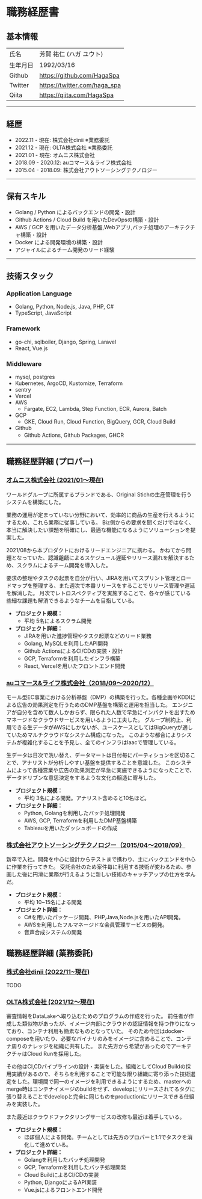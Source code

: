 # 職務経歴書

## 基本情報

|||
|---|---|
|氏名|芳賀 祐仁 (ハガ ユウト)|
|生年月日|1992/03/16|
|Github|https://github.com/HagaSpa|
|Twitter|https://twitter.com/haga_spa|
|Qiita|https://qiita.com/HagaSpa|

---

## 経歴
- 2022.11 - 現在: 株式会社dinii ※業務委託
- 2021.12 - 現在: OLTA株式会社 ※業務委託
- 2021.01 - 現在: オムニス株式会社
- 2018.09 - 2020.12: auコマース＆ライフ株式会社
- 2015.04 - 2018.09: 株式会社アウトソーシングテクノロジー

---

## 保有スキル
- Golang / Python によるバックエンドの開発・設計
- Github Actions / Cloud Build を用いたDevOpsの構築・設計
- AWS / GCP を用いたデータ分析基盤,Webアプリ,バッチ処理のアーキテクチャ構築・設計
- Docker による開発環境の構築・設計
- アジャイルによるチーム開発のリード経験


---

## 技術スタック

### Application Language
- Golang, Python, Node.js, Java, PHP, C#
- TypeScript, JavaScript

### Framework
- go-chi, sqlboiler, Django, Spring, Laravel
- React, Vue.js


### Middleware
- mysql, postgres
- Kubernetes, ArgoCD, Kustomize, Terraform
- sentry
- Vercel
- AWS
   - Fargate, EC2, Lambda, Step Function, ECR, Aurora, Batch
- GCP
   - GKE, Cloud Run, Cloud Function, BigQuery, GCR, Cloud Build
- Github
   - Github Actions, Github Packages, GHCR　

---

## 職務経歴詳細 (プロパー)
### [オムニス株式会社 (2021/01〜現在)](https://www.omnisinc.co/)
ワールドグループに所属するブランドである、Original Stichの生産管理を行うシステムを構築にした。

業務の運用が定まっていない分野において、効率的に商品の生産を行えるようにするため、これら業務に従事している。
Biz側からの要求を聞くだけではなく、本当に解決したい課題を明確にし、最適な機能になるようにソリューションを提案した。

2021/08から本プロダクトにおけるリードエンジニアに携わる。
かねてから問題となっていた、認識齟齬によるスケジュール遅延やリリース漏れを解決するため、スクラムによるチーム開発を導入した。

要求の整理やタスクの起票を自分が行い、JIRAを用いてスプリント管理とロードマップを整理する、また週次で本番リリースをすることでリリース管理や遅延を解消した。
月次でレトロスペクティブを実施することで、各々が感じている些細な課題も解消できるようなチームを目指している。

- **プロジェクト規模：**
    - 平均 5名によるスクラム開発
- **プロジェクト詳細：**
    - JIRAを用いた進捗管理やタスク起票などのリード業務
    - Golang, MySQLを利用したAPI開発
    - Github ActionsによるCI/CDの実装・設計
    - GCP, Terraformを利用したインフラ構築
    - React, Vercelを用いたフロントエンド開発


### [auコマース&ライフ株式会社（2018/09〜2020/12）](https://www.au-cl.co.jp/)
モール型EC事業における分析基盤（DMP）の構築を行った。各種企画やKDDIによる広告の効果測定を行うためのDMP基盤を構築と運用を担当した。
エンジニアが自分を含めて数人しかおらず、限られた人数で早急にインパクトを出すためマネージドなクラウドサービスを用いるように工夫した。
グループ制約上、利用できる生データがAWSにしかないが、ユースケースとしてはBigQueryが適していためマルチクラウドなシステム構成になった。
このような都合によりシステムが複雑化することを予見し、全てのインフラはIaacで管理している。

生データは日次で洗い替え、データマートは日付毎にパーティションを区切ることで、アナリストが分析しやすい基盤を提供することを意識した。
このシステムによって各種営業や広告の効果測定が早急に実施できるようになったことで、データドリブンな意思決定をするような文化の醸造に寄与した。

- **プロジェクト規模：**
    - 平均 3名による開発。アナリスト含めると10名ほど。
- **プロジェクト詳細：**
    - Python, Golangを利用したバッチ処理開発
    - AWS, GCP, Terraformを利用したDMP基盤構築
    - Tableauを用いたダッシュボードの作成


### [株式会社アウトソーシングテクノロジー（2015/04〜2018/09）](https://www.ostechnology.co.jp/)
新卒で入社。開発を中心に設計からテストまで携わり、主にバックエンドを中心に作業を行ってきた。
受託会社のため案件毎に利用する技術が変わるため、参画した後に円滑に業務が行えるように新しい技術のキャッチアップの仕方を学んだ。

- **プロジェクト規模：**
    - 平均 10~15名による開発
- **プロジェクト詳細：**
    - C#を用いたパッケージ開発、PHP,Java,Node.jsを用いたAPI開発。
    - AWSを利用したフルマネージドな会員管理サービスの開発。
    - 音声合成システムの開発



## 職務経歴詳細 (業務委託)
### [株式会社dinii (2022/11~現在)](https://www.dinii.jp/)
TODO

### [OLTA株式会社 (2021/12〜現在)](http://corp.olta.co.jp/)
審査情報をDataLakeへ取り込むためのプログラムの作成を行った。
前任者が作成した類似物があったが、イメージ内部にクラウドの認証情報を持つ作りになっており、コンテナ利用も簡素なものとなっていた。
そのため今回はdocker-composeを用いたり、必要なバイナリのみをイメージに含めることで、コンテナ周りのナレッジを組織に共有した。
また先方から希望があったのでアーキテクチャはCloud Runを採用した。


その他はCI,CDパイプラインの設計・実装をした。組織としてCloud Buildの採用実績があるので、そちらを利用することで可能な限り組織に寄り添った技術選定をした。環境間で同一のイメージを利用できるようにするため、masterへのmerge時はコンテナイメージのbuildをせず、developにリリースされてるタグに張り替えることでdevelopと完全に同じものをproductionにリリースできる仕組みを実装した。


また最近はクラウドファクタリングサービスの改修も最近は着手している。


- **プロジェクト規模：**
    - ほぼ個人による開発。チームとしては先方のプロパーと1:1でタスクを消化して進めている。
- **プロジェクト詳細：**
    - Golangを利用したバッチ処理開発
    - GCP, Terraformを利用したバッチ処理開発
    - Cloud BuildによるCI/CDの実装
    - Python, DjangoによるAPI実装
    - Vue.jsによるフロントエンド開発


